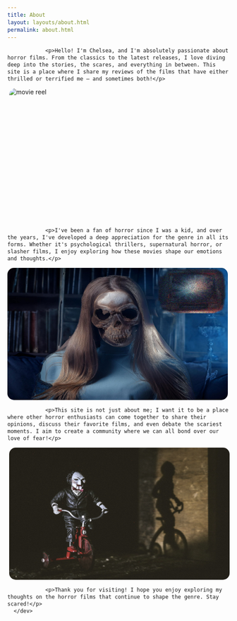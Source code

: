 ```yaml
---
title: About
layout: layouts/about.html
permalink: about.html
---
```


<script src="script.js" defer></script>

<div class="main-content-wrapper"> 

             

                <p>Hello! I'm Chelsea, and I'm absolutely passionate about horror films. From the classics to the latest releases, I love diving deep into the stories, the scares, and everything in between. This site is a place where I share my reviews of the films that have either thrilled or terrified me — and sometimes both!</p>


<img src="images/clip3.jpg" alt="movie reel" style="width:500px; height:300px; display: block; margin-left: auto; border-radius: 15px">


                <p>I've been a fan of horror since I was a kid, and over the years, I've developed a deep appreciation for the genre in all its forms. Whether it's psychological thrillers, supernatural horror, or slasher films, I enjoy exploring how these movies shape our emotions and thoughts.</p>

<img src="images/horror_image1.jpg" alt="movie reel" style="width:500px; height:300px; display: block; margin-right: auto; border-radius: 15px">


                <p>This site is not just about me; I want it to be a place where other horror enthusiasts can come together to share their opinions, discuss their favorite films, and even debate the scariest moments. I aim to create a community where we can all bond over our love of fear!</p>


<img src="images/clip2.jpg" alt="movie reel" style="width:500px; height:300px; display: block; margin-left: auto; border-radius: 15px">




                <p>Thank you for visiting! I hope you enjoy exploring my thoughts on the horror films that continue to shape the genre. Stay scared!</p>
      </dev>    